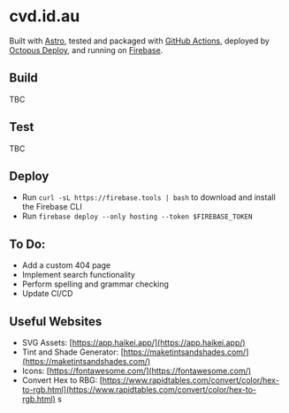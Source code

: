 # cvd.id.au

Built with [Astro](https://astro.build/), tested and packaged with [GitHub Actions](https://github.com/features/actions), deployed by [Octopus Deploy](https://octopus.com/), and running on [Firebase](https://firebase.google.com/).

## Build

TBC

## Test

TBC

## Deploy

- Run `curl -sL https://firebase.tools | bash` to download and install the Firebase CLI
- Run `firebase deploy --only hosting --token $FIREBASE_TOKEN`

## To Do:

- Add a custom 404 page
- Implement search functionality
- Perform spelling and grammar checking
- Update CI/CD

## Useful Websites

- SVG Assets: [https://app.haikei.app/](https://app.haikei.app/)
- Tint and Shade Generator: [https://maketintsandshades.com/](https://maketintsandshades.com/)
- Icons: [https://fontawesome.com/](https://fontawesome.com/)
- Convert Hex to RBG: [https://www.rapidtables.com/convert/color/hex-to-rgb.html](https://www.rapidtables.com/convert/color/hex-to-rgb.html)
s
